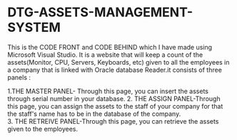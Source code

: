 # DTG-ASSETS-MANAGEMENT-SYSTEM
This is the CODE FRONT and CODE BEHIND which I have made using Microsoft Visual Studio. It is a website that will keep a count of the assets(Monitor, CPU, Servers, Keyboards, etc) given to all the employees in a company that is linked with Oracle database Reader.it consists of three panels :


1.THE MASTER PANEL- Through this page, you can insert the assets through serial number in your database.
2. THE ASSIGN PANEL-Through this page, you can assign the assets to the staff of your company for that the staff's name has to be in the database of the company.  
3. THE RETREIVE PANEL-Through this page, you can retrieve the assets given to the employees.
